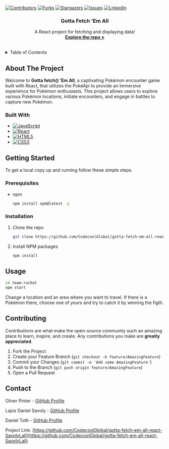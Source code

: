 <a name="readme-top"></a>

<!-- PROJECT SHIELDS -->
[![Contributors][contributors-shield]][contributors-url]
[![Forks][forks-shield]][forks-url]
[![Stargazers][stars-shield]][stars-url]
[![Issues][issues-shield]][issues-url]
[![LinkedIn][linkedin-shield]][linkedin-url]



<!-- PROJECT LOGO -->
<div align="center">
  <h3 align="center">Gotta Fetch 'Em All</h3>

  <p align="center">
    A React project for fetching and displaying data!
    <br />
    <a href="https://github.com/CodecoolGlobal/gotta-fetch-em-all-react-SavolyLali"><strong>Explore the repo »</strong></a>
    <br />
    <br />
  </p>
</div>



<!-- TABLE OF CONTENTS -->
<details>
  <summary>Table of Contents</summary>
  <ol>
    <li>
      <a href="#about-the-project">About The Project</a>
      <ul>
        <li><a href="#built-with">Built With</a></li>
      </ul>
    </li>
    <li>
      <a href="#getting-started">Getting Started</a>
      <ul>
        <li><a href="#prerequisites">Prerequisites</a></li>
        <li><a href="#installation">Installation</a></li>
      </ul>
    </li>
    <li><a href="#usage">Usage</a></li>
    <li><a href="#roadmap">Roadmap</a></li>
    <li><a href="#contributing">Contributing</a></li>
    <li><a href="#contact">Contact</a></li>
  </ol>
</details>



<!-- ABOUT THE PROJECT -->
## About The Project

Welcome to **Gotta fetch() 'Em All**, a captivating Pokémon encounter game built with React, that utilizes the PokéApi to provide an immersive experience for Pokémon enthusiasts. This project allows users to explore various Pokémon locations, initiate encounters, and engage in battles to capture new Pokémon.

### Built With

* [![JavaScript][JavaScript-url]][JavaScript.com]
* [![React][React-url]][React.org]
* [![HTML5][HTML5-url]][HTML5.com]
* [![CSS3][CSS3-url]][CSS3.org]



<!-- GETTING STARTED -->
## Getting Started

To get a local copy up and running follow these simple steps.

### Prerequisites

* npm
  ```sh
  npm install npm@latest -g
  ```

### Installation

1. Clone the repo
   ```sh
   git clone https://github.com/CodecoolGlobal/gotta-fetch-em-all-react-SavolyLali.git
   ```
2. Install NPM packages
   ```sh
   npm install
   ```

<!-- USAGE -->
## Usage
```sh
cd team-rocket
npm start
```

Change a location and an area where you want to travel. If there is a Pokémon there, choose one of yours and try to catch it by winning the figth.

<!-- CONTRIBUTING -->
## Contributing

Contributions are what make the open-source community such an amazing place to learn, inspire, and create. Any contributions you make are **greatly appreciated**.

1. Fork the Project
2. Create your Feature Branch (`git checkout -b feature/AmazingFeature`)
3. Commit your Changes (`git commit -m 'Add some AmazingFeature'`)
4. Push to the Branch (`git push origin feature/AmazingFeature`)
5. Open a Pull Request

<!-- CONTACT -->
## Contact

Oliver Pinter - [GitHub Profile](https://github.com/PinterOliver)

Lajos Daniel Savoly - [GitHub Profile](https://github.com/SavolyLali)

Daniel Toth - [GitHub Profile](https://github.com/Daniel-343)


Project Link: [https://github.com/CodecoolGlobal/gotta-fetch-em-all-react-SavolyLali](https://github.com/CodecoolGlobal/gotta-fetch-em-all-react-SavolyLali)


<!-- MARKDOWN LINKS & IMAGES -->
<!-- https://www.markdownguide.org/basic-syntax/#reference-style-links -->
[contributors-shield]: https://img.shields.io/github/contributors/CodecoolGlobal/gotta-fetch-em-all-react-SavolyLali.svg?style=for-the-badge
[contributors-url]: https://github.com/CodecoolGlobal/gotta-fetch-em-all-react-SavolyLali/graphs/contributors
[forks-shield]: https://img.shields.io/github/forks/CodecoolGlobal/gotta-fetch-em-all-react-SavolyLali.svg?style=for-the-badge
[forks-url]: https://github.com/CodecoolGlobal/gotta-fetch-em-all-react-SavolyLali/network/members
[stars-shield]: https://img.shields.io/github/stars/CodecoolGlobal/gotta-fetch-em-all-react-SavolyLali.svg?style=for-the-badge
[stars-url]: https://github.com/CodecoolGlobal/gotta-fetch-em-all-react-SavolyLali/stargazers
[issues-shield]: https://img.shields.io/github/issues/CodecoolGlobal/gotta-fetch-em-all-react-SavolyLali.svg?style=for-the-badge
[issues-url]: https://github.com/CodecoolGlobal/gotta-fetch-em-all-react-SavolyLali/issues
[linkedin-shield]: https://img.shields.io/badge/-LinkedIn-black.svg?style=for-the-badge&logo=linkedin&colorB=555
[linkedin-url]: https://www.linkedin.com/in/lajos-daniel-savoly/
[React-url]: https://img.shields.io/badge/React-61DAFB?style=for-the-badge&logo=react&logoColor=white
[React.org]: https://reactjs.org/
[JavaScript-url]: https://img.shields.io/badge/JavaScript-F7DF1E?style=for-the-badge&logo=javascript&logoColor=black
[JavaScript.com]: https://www.javascript.com/
[HTML5-url]: https://img.shields.io/badge/HTML5-E34F26?style=for-the-badge&logo=html5&logoColor=white
[HTML5.com]: https://html.com/
[CSS3-url]: https://img.shields.io/badge/CSS3-1572B6?style=for-the-badge&logo=css3&logoColor=white
[CSS3.org]: https://www.w3.org/Style/CSS/

